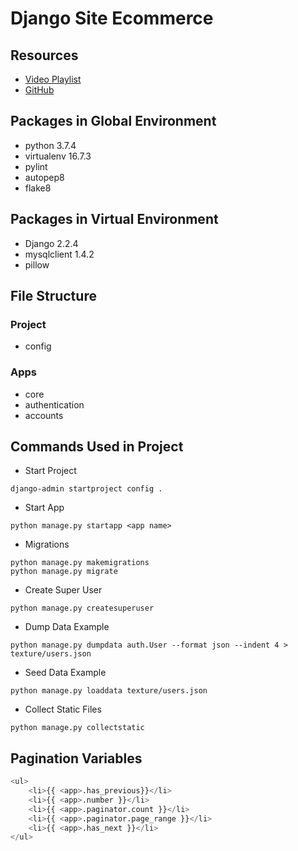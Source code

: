 # Django Site Ecommerce

## Resources

- [Video Playlist](https://www.youtube.com/watch?v=LzI3B-8ps2c&list=PLV2_Iivd4jxYVDWCcxmccusNaUx2kWCg1&index=2)
- [GitHub](https://github.com/codingforentrepreneurs/eCommerce)

## Packages in Global Environment

- python 3.7.4
- virtualenv 16.7.3
- pylint
- autopep8
- flake8

## Packages in Virtual Environment

- Django 2.2.4
- mysqlclient 1.4.2
- pillow

## File Structure

### Project

- config

### Apps

- core
- authentication
- accounts

## Commands Used in Project

- Start Project

```shell
django-admin startproject config .
```

- Start App

```shell
python manage.py startapp <app name>
```

- Migrations

```shell
python manage.py makemigrations
python manage.py migrate
```

- Create Super User

```shell
python manage.py createsuperuser
```

- Dump Data Example

```shell
python manage.py dumpdata auth.User --format json --indent 4 > texture/users.json
```

- Seed Data Example

```shell
python manage.py loaddata texture/users.json
```

- Collect Static Files

```shell
python manage.py collectstatic
```

## Pagination Variables

```python
<ul>
    <li>{{ <app>.has_previous}}</li>
    <li>{{ <app>.number }}</li>
    <li>{{ <app>.paginator.count }}</li>
    <li>{{ <app>.paginator.page_range }}</li>
    <li>{{ <app>.has_next }}</li>
</ul>
```
